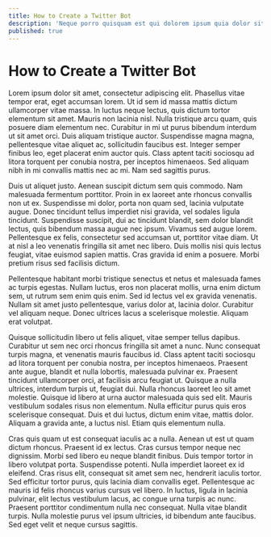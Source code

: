 ```yaml
---
title: How to Create a Twitter Bot
description: 'Neque porro quisquam est qui dolorem ipsum quia dolor sit amet, consectetur, adipisci velit...'
published: true
---
```


# How to Create a Twitter Bot

Lorem ipsum dolor sit amet, consectetur adipiscing elit. Phasellus vitae tempor erat, eget accumsan lorem. Ut id sem id massa mattis dictum ullamcorper vitae massa. In luctus neque lectus, quis dictum tortor elementum sit amet. Mauris non lacinia nisl. Nulla tristique arcu quam, quis posuere diam elementum nec. Curabitur in mi ut purus bibendum interdum ut sit amet orci. Duis aliquam tristique auctor. Suspendisse magna magna, pellentesque vitae aliquet ac, sollicitudin faucibus est. Integer semper finibus leo, eget placerat enim auctor quis. Class aptent taciti sociosqu ad litora torquent per conubia nostra, per inceptos himenaeos. Sed aliquam nibh in mi convallis mattis nec ac mi. Nam sed sagittis purus.

Duis ut aliquet justo. Aenean suscipit dictum sem quis commodo. Nam malesuada fermentum porttitor. Proin in ex laoreet ante rhoncus convallis non ut ex. Suspendisse mi dolor, porta non quam sed, lacinia vulputate augue. Donec tincidunt tellus imperdiet nisi gravida, vel sodales ligula tincidunt. Suspendisse suscipit, dui ac tincidunt blandit, sem dolor blandit lectus, quis bibendum massa augue nec ipsum. Vivamus sed augue lorem. Pellentesque ex felis, consectetur sed accumsan ut, porttitor vitae diam. Ut at nisl a leo venenatis fringilla sit amet nec libero. Duis mollis nisi quis lectus feugiat, vitae euismod sapien mattis. Cras gravida id enim a posuere. Morbi pretium risus sed facilisis dictum.

Pellentesque habitant morbi tristique senectus et netus et malesuada fames ac turpis egestas. Nullam luctus, eros non placerat mollis, urna enim dictum sem, ut rutrum sem enim quis enim. Sed id lectus vel ex gravida venenatis. Nullam sit amet justo pellentesque, varius dolor at, lacinia dolor. Curabitur vel aliquam neque. Donec ultrices lacus a scelerisque molestie. Aliquam erat volutpat.

Quisque sollicitudin libero ut felis aliquet, vitae semper tellus dapibus. Curabitur ut sem nec orci rhoncus fringilla sit amet a nunc. Nunc consequat turpis magna, et venenatis mauris faucibus id. Class aptent taciti sociosqu ad litora torquent per conubia nostra, per inceptos himenaeos. Praesent ante augue, blandit et nulla lobortis, malesuada pulvinar ex. Praesent tincidunt ullamcorper orci, at facilisis arcu feugiat ut. Quisque a nulla ultrices, interdum turpis ut, feugiat dui. Nulla rhoncus laoreet leo sit amet molestie. Quisque id libero at urna auctor malesuada quis sed elit. Mauris vestibulum sodales risus non elementum. Nulla efficitur purus quis eros scelerisque consequat. Duis et dui luctus, dictum enim vitae, mattis dolor. Aliquam a gravida ante, a luctus nisl. Etiam quis elementum nulla.

Cras quis quam ut est consequat iaculis ac a nulla. Aenean ut est ut quam dictum rhoncus. Praesent id ex lectus. Cras cursus tempor neque nec dignissim. Morbi sed libero eu neque blandit finibus. Duis tempor tortor in libero volutpat porta. Suspendisse potenti. Nulla imperdiet laoreet ex id eleifend. Cras risus elit, consequat sit amet sem nec, hendrerit iaculis tortor. Sed efficitur tortor purus, quis lacinia diam convallis eget. Pellentesque ac mauris id felis rhoncus varius cursus vel libero. In luctus, ligula in lacinia pulvinar, elit lectus vestibulum lacus, ac congue urna turpis ac nunc. Praesent porttitor condimentum nulla nec consequat. Nulla vitae blandit turpis. Nulla molestie purus vel ipsum ultricies, id bibendum ante faucibus. Sed eget velit et neque cursus sagittis.